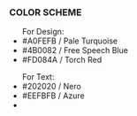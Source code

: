 <h3>COLOR SCHEME</h3>
<ul>For Design:
	<li>#A0FEFB / Pale Turquoise</li>
	<li>#4B0082 / Free Speech Blue</li>
	<li>#FD084A / Torch Red</li>
</ul>

<ul>For Text:
	<li>#202020 / Nero</li>
	<li>#EEFBFB / Azure</li>
<li>
